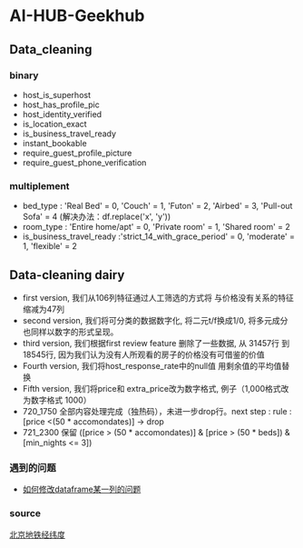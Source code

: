 # AI-HUB-Geekhub
## Data_cleaning
### binary
- host_is_superhost
- host_has_profile_pic 
- host_identity_verified 
- is_location_exact
- is_business_travel_ready
- instant_bookable
- require_guest_profile_picture
- require_guest_phone_verification

### multiplement
- bed_type : 'Real Bed' = 0, 'Couch' = 1, 'Futon' = 2, 'Airbed' = 3, 'Pull-out Sofa' = 4 (解决办法：df.replace('x', 'y'))
- room_type : 'Entire home/apt' = 0, 'Private room' = 1, 'Shared room' = 2
- is_business_travel_ready :'strict_14_with_grace_period' = 0, 'moderate' = 1, 'flexible' = 2

## Data-cleaning dairy
- first version, 我们从106列特征通过人工筛选的方式将 与价格没有关系的特征缩减为47列
- second version, 我们将可分类的数据数字化, 将二元t/f换成1/0, 将多元成分也同样以数字的形式呈现。
- third version, 我们根据first review feature 删除了一些数据, 从 31457行 到 18545行, 因为我们认为没有人所观看的房子的价格没有可借鉴的价值
- Fourth version, 我们将host_response_rate中的null值 用剩余值的平均值替换
- Fifth version, 我们将price和 extra_price改为数字格式, 例子（1,000格式改为数字格式 1000）
- 720_1750 全部内容处理完成（独热码），未进一步drop行。next step : rule : [price <(50 * accomondates)] -> drop
- 721_2300 保留 ([price > (50 * accomondates)] & [price > (50 * beds]) & [min_nights <= 3])

### 遇到的问题
- [如何修改dataframe某一列的问题](https://www.jianshu.com/p/2557a805211f)

### source
[北京地铁经纬度](https://wenku.baidu.com/view/4f997569c4da50e2524de518964bcf84b8d52d17.html?re=view###)
